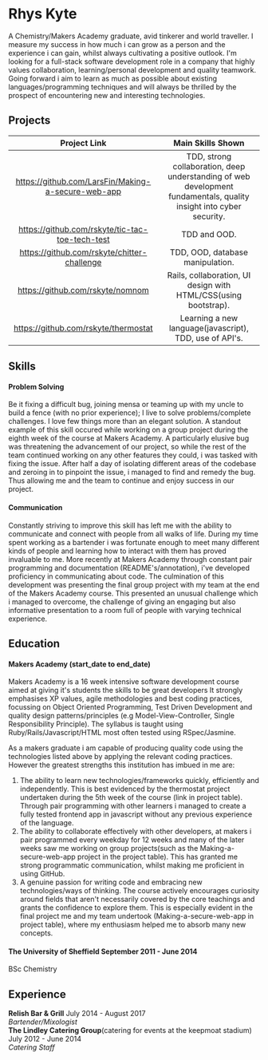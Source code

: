 # Rhys Kyte

A Chemistry/Makers Academy graduate, avid tinkerer and world traveller. I measure my success in how much i can grow as a person and the experience i can gain, whilst always cultivating a positive outlook. I'm looking for a full-stack software development role in a company that highly values collaboration, learning/personal development and quality teamwork. Going forward i aim to learn as much as possible about existing languages/programming techniques and will always be thrilled by the prospect of encountering new and interesting technologies.

## Projects

 Project Link | Main Skills Shown
 :---:|:---:
 https://github.com/LarsFin/Making-a-secure-web-app | TDD, strong collaboration, deep understanding of web development fundamentals, quality insight into cyber security.
 https://github.com/rskyte/tic-tac-toe-tech-test | TDD and OOD.
 https://github.com/rskyte/chitter-challenge | TDD, OOD, database manipulation.
 https://github.com/rskyte/nomnom | Rails, collaboration, UI design with HTML/CSS(using bootstrap).
 https://github.com/rskyte/thermostat | Learning a new language(javascript), TDD, use of API's.
 
## Skills

#### Problem Solving

Be it fixing a difficult bug, joining mensa or teaming up with my uncle to build a fence (with no prior experience); I live to solve problems/complete challenges. I love few things more than an elegant solution. A standout example of this skill occured while working on a group project during the eighth week of the course at Makers Academy. A particularly elusive bug was threatening the advancement of our project, so while the rest of the team continued working on any other features they could, i was tasked with fixing the issue. After half a day of isolating different areas of the codebase and zeroing in to pinpoint the issue, i managed to find and remedy the bug. Thus allowing me and the team to continue and enjoy success in our project.

#### Communication

Constantly striving to improve this skill has left me with the ability to communicate and connect with people from all walks of life. During my time spent working as a bartender i was fortunate enough to meet many different kinds of people and learning how to interact with them has proved invaluable to me. More recently at Makers Academy through constant pair programming and documentation (README's/annotation), i've developed proficiency in communicating about code. The culmination of this development was presenting the final group project with my team at the end of the Makers Academy course. This presented an unusual challenge which i managed to overcome, the challenge of giving an engaging but also informative presentation to a room full of people with varying technical experience.

## Education

#### Makers Academy (start_date to end_date)

Makers Academy is a 16 week intensive software development course aimed at giving it's students the skills to be great developers
It strongly emphasises XP values, agile methodologies and best coding practices, focussing on Object Oriented Programming, Test Driven Development and quality design patterns/principles (e.g Model-View-Controller, Single Responsibility Principle). The syllabus is taught using Ruby/Rails/Javascript/HTML most often tested using RSpec/Jasmine.

As a makers graduate i am capable of producing quality code using the technologies listed above by applying the relevant coding practices. However the greatest strengths this institution has imbued in me are:
  1. The ability to learn new technologies/frameworks quickly, efficiently and independently. This is best evidenced by the thermostat project undertaken during the 5th week of the course (link in project table). Through pair programming with other learners i managed to create a fully tested frontend app in javascript without any previous experience of the language.
  2. The ability to collaborate effectively with other developers, at makers i pair programmed every weekday for 12 weeks and many of the later weeks saw me working on group projects(such as the Making-a-secure-web-app project in the project table). This has granted me strong programmatic communication, whilst making me proficient in using GitHub. 
  3. A genuine passion for writing code and embracing new technologies/ways of thinking. The course actively encourages curiosity around fields that aren't necessarily covered by the core teachings and grants the confidence to explore them. This is especially evident in the final project me and my team undertook (Making-a-secure-web-app in project table), where my enthusiasm helped me to absorb many new concepts.

#### The University of Sheffield September 2011 - June 2014

BSc Chemistry

## Experience

**Relish Bar & Grill** July 2014 - August 2017    
*Bartender/Mixologist*  
**The Lindley Catering Group**(catering for events at the keepmoat stadium) July 2012 - June 2014   
*Catering Staff*  
